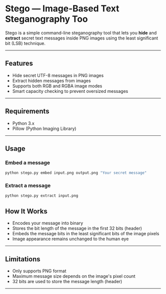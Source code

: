 #  Stego — Image-Based Text Steganography Too

Stego is a simple command-line steganography tool that lets you **hide** and **extract** secret text messages inside PNG images using the least significant bit (LSB) technique.

---

## Features

-  Hide secret UTF-8 messages in PNG images
-  Extract hidden messages from images
-  Supports both RGB and RGBA image modes
-  Smart capacity checking to prevent oversized messages

---

## Requirements

- Python 3.x
- Pillow (Python Imaging Library)

---

## Usage

### Embed a message

```bash
python stego.py embed input.png output.png "Your secret message"
```

### Extract a message

```bash
python stego.py extract input.png
```

## How It Works

- Encodes your message into binary
- Stores the bit length of the message in the first 32 bits (header)
- Embeds the message bits in the least significant bits of the image pixels
- Image appearance remains unchanged to the human eye

---

## Limitations

- Only supports PNG format
- Maximum message size depends on the image's pixel count
- 32 bits are used to store the message length (header)

---


